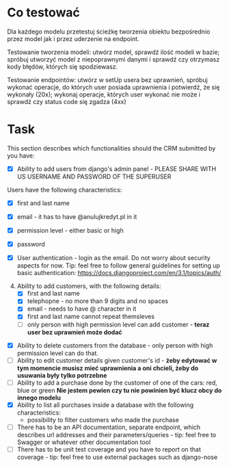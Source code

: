 Co testować
====
Dla każdego modelu przetestuj ścieżkę tworzenia obiektu bezpośrednio przez model jak i przez uderzenie na endpoint. 

Testowanie tworzenia modeli: utwórz model, sprawdź ilość modeli w bazie; spróbuj utworzyć model z niepoprawnymi danymi i sprawdź czy otrzymasz kody błędów, których się spodziewasz.

Testowanie endpointów: utwórz w setUp usera bez uprawnień, spróbuj wykonać operacje, do których user posiada uprawnienia i potwierdź, że się wykonały (20x); wykonaj operacje, których user wykonać nie może i sprawdź czy status code się zgadza (4xx)



Task
====
This section describes which functionalities should the CRM submitted by you have:

- [x] Ability to add users from django's admin panel - PLEASE SHARE WITH US USERNAME AND PASSWORD OF THE SUPERUSER

Users have the following characteristics:
- [x] first and last name
- [x] email - it has to have @anulujkredyt.pl in it
- [x] permission level - either basic or high
- [x] password

- [x] User authentication - login as the email. Do not worry about security aspects for now. Tip: feel free to follow general guidelines for setting up basic authentication: https://docs.djangoproject.com/en/3.1/topics/auth/
4. Ability to add customers, with the following details:
    - [x] first and last name
    - [x] telephopne - no more than 9 digits and no spaces
    - [x] email - needs to have @ character in it
    - [x] first and last name cannot repeat themsleves
    - [ ] only person with high permission level can add customer - **teraz user bez uprawnień może dodać**
- [x] Ability to delete customers from the database - only person with high permission level can do that.
- [ ] Ability to edit customer details given customer's id - **żeby edytować w tym momencie musisz mieć uprawnienia a oni chcieli, żeby do usuwania były tylko potrzebne**
- [ ] Ability to add a purchase done by the customer of one of the cars: red, blue or green **Nie jestem pewien czy tu nie powinien być klucz obcy do innego modelu**
- [x] Ability to list all purchases inside a database with the following characteristics:
    - possibility to filter customers who made the purchase 
- [ ] There has to be an API documentation, separate endpoint, which describes url addresses and their parameters/queries - tip: feel free to Swagger or whatever other documentation tool
- [ ] There has to be unit test coverage and you have to report on that coverage - tip: feel free to use external packages such as django-nose